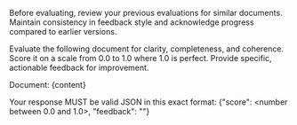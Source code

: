 Before evaluating, review your previous evaluations for similar documents. Maintain consistency in feedback style and acknowledge progress compared to earlier versions.

Evaluate the following document for clarity, completeness, and coherence.
Score it on a scale from 0.0 to 1.0 where 1.0 is perfect.
Provide specific, actionable feedback for improvement.

Document:
{content}

Your response MUST be valid JSON in this exact format:
{"score": <number between 0.0 and 1.0>, "feedback": "<detailed feedback>"}